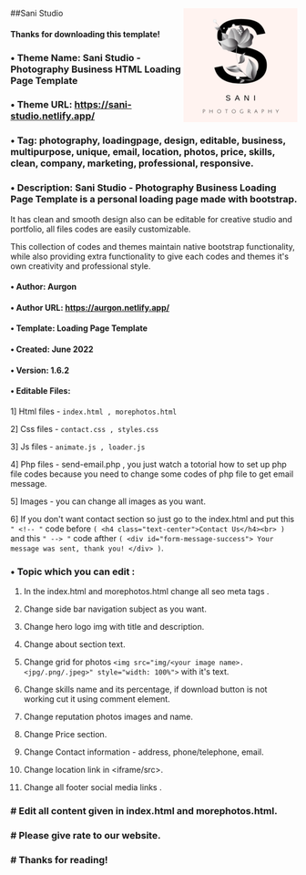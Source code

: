 ##Sani Studio <img align="right" width="200"  src="img/icon.png">

#### Thanks for downloading this template!

### • Theme Name: Sani Studio - Photography Business HTML Loading Page Template

### • Theme URL: https://sani-studio.netlify.app/

### • Tag: photography, loadingpage, design,  editable, business, multipurpose, unique, email, location, photos, price, skills, clean, company, marketing, professional, responsive.

### • Description: Sani Studio - Photography Business Loading Page Template is a personal loading page made with bootstrap.

It has clean and smooth design also can be editable for creative studio and portfolio, all files codes are easily customizable.

This collection of codes and themes maintain native bootstrap functionality, while also providing extra functionality to give each codes and themes it's own creativity and professional style.

#### • Author: Aurgon

#### • Author URL: https://aurgon.netlify.app/

#### • Template: Loading Page Template

#### • Created: June 2022

#### • Version: 1.6.2

#### • Editable Files: 

1] Html files - ``index.html , morephotos.html``

2] Css files - ``contact.css , styles.css``

3] Js files - ``animate.js , loader.js``

4] Php files - send-email.php , you just watch a totorial how to set up php file codes because you need to change some codes of php file to get email message.

5] Images - you can change all images as you want.

6] If you don't want contact section so just go to the index.html and put this ``" <!-- "`` code before ``( <h4 class="text-center">Contact Us</h4><br> )`` and this ``" --> "`` code afther ``( <div id="form-message-success"> Your message was sent, thank you! </div> )``.

### • Topic which you can edit : 

1) In the index.html and morephotos.html change all seo meta tags .

2) Change side bar navigation subject as you want.

3) Change hero logo img with title and description.

4) Change about section text.

5) Change grid for photos ``<img src="img/<your image name>.<jpg/.png/.jpeg>" style="width: 100%">`` with it's text.

6) Change skills name and its percentage, if download button is not working cut it using comment element.

7) Change reputation photos images and name.

8) Change Price section.

9) Change Contact information - address, phone/telephone, email.

10) Change location link in <iframe/src>.

11) Change all footer social media links .

### # Edit all content given in index.html and morephotos.html.

### # Please give rate to our website.

### # Thanks for reading! 

